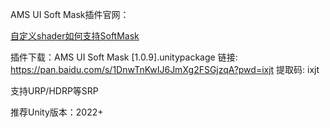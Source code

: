 AMS UI Soft Mask插件官网：

[自定义shader如何支持SoftMask](https://ams.sorialexandre.tech/ui-soft-mask/)

插件下载：AMS UI Soft Mask [1.0.9].unitypackage
链接: https://pan.baidu.com/s/1DnwTnKwIJ6JmXg2FSGjzqA?pwd=ixjt 提取码: ixjt 

支持URP/HDRP等SRP

推荐Unity版本：2022+

